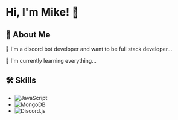 # Hi, I'm Mike! 👋

## 🚀 About Me

🤖 I'm a discord bot developer and want to be full stack developer...

🧠 I'm currently learning everything...

## 🛠 Skills

-   ![JavaScript](https://img.shields.io/badge/JavaScript-F7DF1E?style=flat&logo=javascript&logoColor=black)
-   ![MongoDB](https://img.shields.io/badge/MongoDB-47A248?style=flat&logo=mongodb&logoColor=white)
-   ![Discord.js](https://img.shields.io/badge/Discord.js-5865F2?style=flat&logo=discord&logoColor=white)
